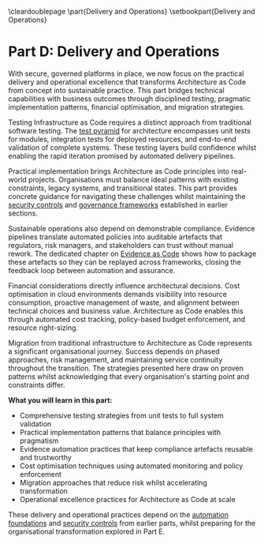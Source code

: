\cleardoublepage
\part{Delivery and Operations}
\setbookpart{Delivery and Operations}

# Part D: Delivery and Operations

With secure, governed platforms in place, we now focus on the practical delivery and operational excellence that transforms Architecture as Code from concept into sustainable practice. This part bridges technical capabilities with business outcomes through disciplined testing, pragmatic implementation patterns, financial optimisation, and migration strategies.

Testing Infrastructure as Code requires a distinct approach from traditional software testing. The [test pyramid](13_testing_strategies.md) for architecture encompasses unit tests for modules, integration tests for deployed resources, and end-to-end validation of complete systems. These testing layers build confidence whilst enabling the rapid iteration promised by automated delivery pipelines.

Practical implementation brings Architecture as Code principles into real-world projects. Organisations must balance ideal patterns with existing constraints, legacy systems, and transitional states. This part provides concrete guidance for navigating these challenges whilst maintaining the [security controls](09_security_fundamentals.md) and [governance frameworks](11_governance_as_code.md) established in earlier sections.

Sustainable operations also depend on demonstrable compliance. Evidence pipelines translate automated policies into auditable artefacts that regulators, risk managers, and stakeholders can trust without manual rework. The dedicated chapter on [Evidence as Code](15_evidence_as_code.md) shows how to package these artefacts so they can be replayed across frameworks, closing the feedback loop between automation and assurance.

Financial considerations directly influence architectural decisions. Cost optimisation in cloud environments demands visibility into resource consumption, proactive management of waste, and alignment between technical choices and business value. Architecture as Code enables this through automated cost tracking, policy-based budget enforcement, and resource right-sizing.

Migration from traditional infrastructure to Architecture as Code represents a significant organisational journey. Success depends on phased approaches, risk management, and maintaining service continuity throughout the transition. The strategies presented here draw on proven patterns whilst acknowledging that every organisation's starting point and constraints differ.

**What you will learn in this part:**

- Comprehensive testing strategies from unit tests to full system validation
- Practical implementation patterns that balance principles with pragmatism
- Evidence automation practices that keep compliance artefacts reusable and trustworthy
- Cost optimisation techniques using automated monitoring and policy enforcement
- Migration approaches that reduce risk whilst accelerating transformation
- Operational excellence practices for Architecture as Code at scale

These delivery and operational practices depend on the [automation foundations](05_automation_devops_cicd.md) and [security controls](09_security_fundamentals.md) from earlier parts, whilst preparing for the organisational transformation explored in Part E.
